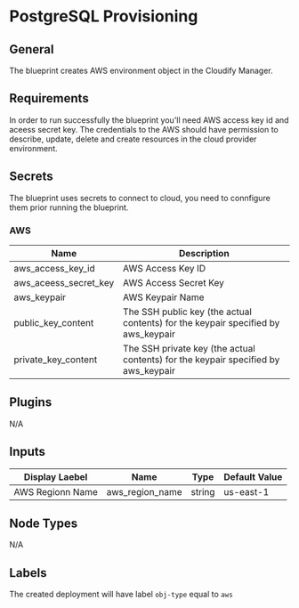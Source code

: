 # PostgreSQL Provisioning

## General

The blueprint creates AWS environment object in the Cloudify Manager. 

## Requirements

In order to run successfully the blueprint you'll need AWS access key id and aceess secret key. The credentials to the AWS should have permission to describe, update, delete and create resources in the cloud provider environment. 


## Secrets

The blueprint uses secrets to connect to cloud, you need to connfigure them prior running the blueprint.

### AWS

| Name                  | Description                                                                        |
| --------------------- | ---------------------------------------------------------------------------------- |
| aws_access_key_id     | AWS Access Key ID                                                                  |
| aws_aceess_secret_key | AWS Access Secret Key                                                              |
| aws_keypair           | AWS Keypair Name                                                                   |
| public_key_content    | The SSH public key (the actual contents) for the keypair specified by aws_keypair  |
| private_key_content   | The SSH private key (the actual contents) for the keypair specified by aws_keypair |


## Plugins

N/A

## Inputs

| Display Laebel      | Name            | Type   | Default Value |
| ------------------- | --------------- | ------ | ------------- |
| AWS Regionn Name    | aws_region_name | string | us-east-1     |


## Node Types

N/A

## Labels

The created deployment will have label `obj-type` equal to `aws`
